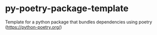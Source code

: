 # py-poetry-package-template
Template for a python package that bundles dependencies using poetry (https://python-poetry.org/)
